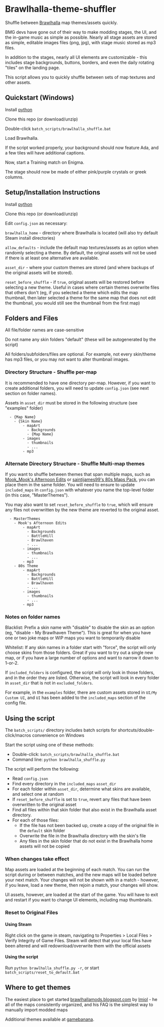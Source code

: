 # Brawlhalla-theme-shuffler

Shuffle between [Brawlhalla](http://www.brawlhalla.com/) map themes/assets quickly.

BMG devs have gone out of their way to make modding stages, the UI, and the in-game music as simple as possible. Nearly all stage assets are stored as simple, editable images files (png, jpg), with stage music stored as mp3 files.

In addition to the stages, nearly all UI elements are customizable - this includes stage backgrounds, buttons, borders, and even the daily rotating "tiles" on the landing page.

This script allows you to quickly shuffle between sets of map textures and other assets.

## Quickstart (Windows)

Install [python](https://www.python.org/downloads/)

Clone this repo (or download/unzip)

Double-click `batch_scripts/brawlhalla_shuffle.bat`

Load Brawlhalla.

If the script worked properly, your background should now feature Ada, and a few tiles will have additional captions.

Now, start a Training match on Enigma.

The stage should now be made of either pink/purple crystals or greek columns.


## Setup/Installation Instructions

Install [python](https://www.python.org/downloads/)

Clone this repo (or download/unzip)

Edit `config.json` as necessary:

   `brawlhalla_home` - directory where Brawlhalla is located (will also try default Steam install directories)

   `allow_defaults` - include the default map textures/assets as an option when randomly selecting a theme. By default, the original assets will not be used if there is at least one alternative are available. 

   `asset_dir` - where your custom themes are stored (and where backups of the original assets will be stored). 

   `reset_before_shuffle` - if `true`, original assets will be restored before selecting a new theme. Useful in cases where certain themes overwrite files that others don't (eg, if you selected a theme which edits the map thumbnail, then later selected a theme for the same map that does not edit the thumbnail, you would still see the thumbnail from the first map)


## Folders and Files

All file/folder names are case-sensitive

Do not name any skin folders "default" (these will be autogenerated by the script)

All folders/subfolders/files are optional. For example, not every skin/theme has mp3 files, or you may not want to alter thumbnail images.

### Directory Structure - Shuffle per-map

It is recommended to have one directory per-map. However, if you want to create additional folders, you will need to update `config.json` (see next section on folder names).

Assets in `asset_dir` must be stored in the following structure (see "examples" folder)

```
  - {Map Name}
    - {Skin Name}
        - mapArt
          - Backgrounds
          - {Map Name}
        - images
          - thumbnails
          - ...
        - mp3
```

### Alternate Directory Structure - Shuffle Multi-map themes

If you want to shuffle between themes that span multiple maps, such as [Mook_Mook's Afternoon Edits](https://gamebanana.com/maps/204413) or [saintijames99's 80s Maps Pack](https://gamebanana.com/maps/202608), you can place them in the same folder. You will need to ensure to update `included_maps` in `config.json` with whatever you name the top-level folder (in this case, "MasterThemes").

You may also want to set `reset_before_shuffle` to `true`, which will ensure any files not overwritten by the new theme are reverted to the original asset. 

```
  - MasterThemes
    - Mook's Afternoon Edits
        - mapArt
          - Backgrounds
          - BattleHill
          - Brawlhaven
          - ...
        - images
          - thumbnails
          - ...
        - mp3
    - 80s Theme
        - mapArt
          - Backgrounds
          - BattleHill
          - Brawlhaven
          - ...
        - images
          - thumbnails
          - ...
        - mp3
```

### Notes on folder names

Blacklist: Prefix a skin name with "disable" to disable the skin as an option (eg, "disable - My Brawlhaven Theme"). This is great for when you have one or two joke maps or WIP maps you want to temporarily disable

Whitelist: If any skin names in a folder start with "force", the script will only choose skins from those folders. Great if you want to try out a single new map, or if you have a large number of options and want to narrow it down to 1-or-2.

If `included_folders` is configured, the script will only look in those folders, and in the order they are listed. Otherwise, the script will look in every folder in `asset_dir` that is not in `excluded_folders`.

For example, in the `examples` folder, there are custom assets stored in `UI/My Custom UI`, and `UI` has been added to the `included_maps` section of the config file.


## Using the script

The `batch_scripts/` directory includes batch scripts for shortcuts/double-click/macros convenience on Windows

Start the script using one of these methods:
- Double-click: `batch_scripts/brawlhalla_shuffle.bat` 
- Command line: `python brawlhalla_shuffle.py`

The script will perform the following:

- Read `config.json`
- Find every directory in the `included_maps`  `asset_dir`
- For each folder within `asset_dir`, determine what skins are available, and select one at random
- If `reset_before_shuffle` is set to `true`, revert any files that have been overwritten to the original asset 
- Find all files within that skin folder that also exist in the Brawlhalla asset directory. 
- For each of those files:
  - If the file has not been backed up, create a copy of the original file in the `default` skin folder
  - Overwrite the file in the Brawlhalla directory with the skin's file
  - Any files in the skin folder that do not exist in the Brawlhalla home assets will not be copied 

### When changes take effect

Map assets are loaded at the beginning of each match. You can run the script during or between matches, and the new maps will be loaded before your next match. Your changes will not be shown with in a match - however, if you leave, load a new theme, then rejoin a match, your changes will show.

UI assets, however, are loaded at the start of the game. You will have to exit and restart if you want to change UI elements, including map thumbnails.

### Reset to Original Files

#### Using Steam

Right click on the game in steam, navigating to Properties > Local Files > Verify Integrity of Game Files. Steam will detect that your local files have been altered and will redownload/overwrite them with the official assets

#### Using the script

Run `python brawlhalla_shuffle.py -r`, or start `batch_scripts/reset_to_default.bat`

## Where to get themes

The easiest place to get started [brawlhallamods.blogspot.com](https://brawlhallamods.blogspot.com/) by [lmiol](https://steamcommunity.com/sharedfiles/filedetails/?id=1220997335) - he all of the maps consistently organized, and his FAQ is the simplest way to manually import modded maps 

Additional themes available at [gamebanana](https://gamebanana.com/maps/games/5704).